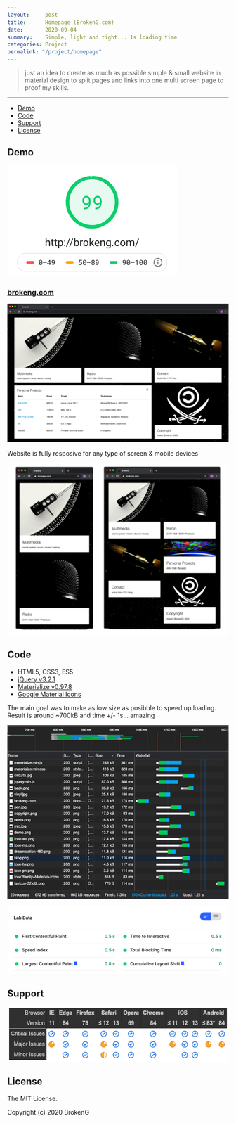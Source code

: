 ```yaml
---
layout:     post
title:      Homepage (BrokenG.com)
date:       2020-09-04
summary:    Simple, light and tight... 1s loading time
categories: Project
permalink: "/project/homepage"
---
```


> just an idea to create as much as possible simple & small website in material design to split pages and links into one multi screen page to proof my skills.


---

- [Demo](#demo)
- [Code](#code)
- [Support](#support)
- [License](#license)

## Demo

[![loading03](https://github.com/brokengdnb/homepage/blob/master/img/loading-03.png?raw=true "preview")](https://developers.google.com/speed/pagespeed/insights/ "preview")

### [brokeng.com](http://brokeng.com)

[![pc](https://github.com/brokengdnb/homepage/blob/master/img/demo-pc.png?raw=true "preview")](https://github.com/brokengdnb/homepage/blob/master/img/demo-pc.png?raw=true "preview")

Website is fully resposive for any type of screen & mobile devices

[![mobile](https://github.com/brokengdnb/homepage/blob/master/img/demo-mobile.png?raw=true "preview")](https://github.com/brokengdnb/homepage/blob/master/img/demo-mobile.png?raw=true "preview")


## Code

 - HTML5, CSS3, ES5
 - [jQuery v3.2.1](http://jquery.org "jQuery v3.2.1")
 - [Materialize v0.97.8](http://materializecss.com "Materialize")
 - [Google Material Icons](https://material.io/resources/icons/ "Google Material Icons")

The main goal was to make as low size as posibble to speed up loading. Result is around ~700kB and time +/- 1s... amazing

[![loading01](https://github.com/brokengdnb/homepage/blob/master/img/loading-01.png?raw=true "preview")](https://github.com/brokengdnb/homepage/blob/master/img/loading-01.png?raw=true "preview")

[![loading02](https://github.com/brokengdnb/homepage/blob/master/img/loading-02.png?raw=true "preview")](https://github.com/brokengdnb/homepage/blob/master/img/loading-02.png?raw=true "preview")

## Support

[![compatibility](https://github.com/brokengdnb/homepage/blob/master/img/compatibility.png?raw=true "preview")](https://github.com/brokengdnb/homepage/blob/master/img/compatibility.png?raw=true "preview")

## License

The MIT License.

Copyright (c) 2020 BrokenG